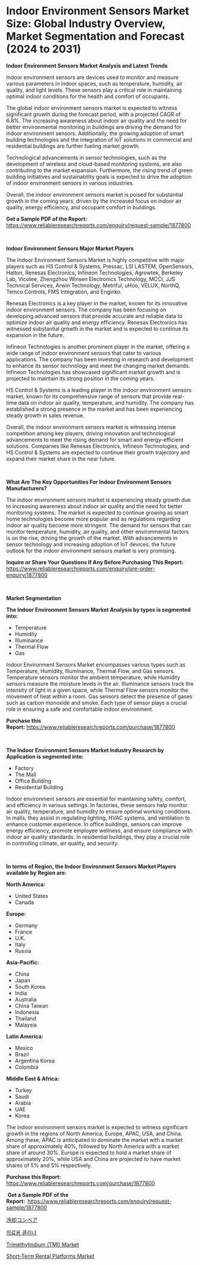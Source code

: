 <p><h1>Indoor Environment Sensors Market Size: Global Industry Overview, Market Segmentation and Forecast (2024 to 2031)</h1></p><p><strong>Indoor Environment Sensors Market Analysis and Latest Trends</strong></p>
<p><p>Indoor environment sensors are devices used to monitor and measure various parameters in indoor spaces, such as temperature, humidity, air quality, and light levels. These sensors play a critical role in maintaining optimal indoor conditions for the health and comfort of occupants.</p><p>The global indoor environment sensors market is expected to witness significant growth during the forecast period, with a projected CAGR of 6.8%. The increasing awareness about indoor air quality and the need for better environmental monitoring in buildings are driving the demand for indoor environment sensors. Additionally, the growing adoption of smart building technologies and the integration of IoT solutions in commercial and residential buildings are further fueling market growth.</p><p>Technological advancements in sensor technologies, such as the development of wireless and cloud-based monitoring systems, are also contributing to the market expansion. Furthermore, the rising trend of green building initiatives and sustainability goals is expected to drive the adoption of indoor environment sensors in various industries.</p><p>Overall, the indoor environment sensors market is poised for substantial growth in the coming years, driven by the increased focus on indoor air quality, energy efficiency, and occupant comfort in buildings.</p></p>
<p><strong>Get a Sample PDF of the Report:&nbsp;</strong> <a href="https://www.reliableresearchreports.com/enquiry/request-sample/1877800">https://www.reliableresearchreports.com/enquiry/request-sample/1877800</a></p>
<p>&nbsp;</p>
<p><strong>Indoor Environment Sensors Major Market Players</strong></p>
<p><p>The Indoor Environment Sensors Market is highly competitive with major players such as HS Control & Systems, Pressac, LSI LASTEM, OpenSensors, Halton, Renesas Electronics, Infineon Technologies, Agrowtek, Berkeley Lab, Vicotee, Zhengzhou Winsen Electronics Technology, MCCI, JJS Technical Services, Arwin Technology, Metriful, uHoo, VELUX, NorthQ, Temco Controls, FMS Integration, and Enginko.</p><p>Renesas Electronics is a key player in the market, known for its innovative indoor environment sensors. The company has been focusing on developing advanced sensors that provide accurate and reliable data to optimize indoor air quality and energy efficiency. Renesas Electronics has witnessed substantial growth in the market and is expected to continue its expansion in the future.</p><p>Infineon Technologies is another prominent player in the market, offering a wide range of indoor environment sensors that cater to various applications. The company has been investing in research and development to enhance its sensor technology and meet the changing market demands. Infineon Technologies has showcased significant market growth and is projected to maintain its strong position in the coming years.</p><p>HS Control & Systems is a leading player in the indoor environment sensors market, known for its comprehensive range of sensors that provide real-time data on indoor air quality, temperature, and humidity. The company has established a strong presence in the market and has been experiencing steady growth in sales revenue.</p><p>Overall, the indoor environment sensors market is witnessing intense competition among key players, driving innovation and technological advancements to meet the rising demand for smart and energy-efficient solutions. Companies like Renesas Electronics, Infineon Technologies, and HS Control & Systems are expected to continue their growth trajectory and expand their market share in the near future.</p></p>
<p>&nbsp;</p>
<p><strong>What Are The Key Opportunities For Indoor Environment Sensors Manufacturers?</strong></p>
<p><p>The indoor environment sensors market is experiencing steady growth due to increasing awareness about indoor air quality and the need for better monitoring systems. The market is expected to continue growing as smart home technologies become more popular and as regulations regarding indoor air quality become more stringent. The demand for sensors that can monitor temperature, humidity, air quality, and other environmental factors is on the rise, driving the growth of the market. With advancements in sensor technology and increasing adoption of IoT devices, the future outlook for the indoor environment sensors market is very promising.</p></p>
<p><strong>Inquire or Share Your Questions If Any Before Purchasing This Report:</strong> <a href="https://www.reliableresearchreports.com/enquiry/pre-order-enquiry/1877800">https://www.reliableresearchreports.com/enquiry/pre-order-enquiry/1877800</a></p>
<p>&nbsp;</p>
<p><strong>Market Segmentation</strong></p>
<p><strong>The Indoor Environment Sensors Market Analysis by types is segmented into:</strong></p>
<p><ul><li>Temperature</li><li>Humidity</li><li>Illuminance</li><li>Thermal Flow</li><li>Gas</li></ul></p>
<p><p>Indoor Environment Sensors Market encompasses various types such as Temperature, Humidity, Illuminance, Thermal Flow, and Gas sensors. Temperature sensors monitor the ambient temperature, while Humidity sensors measure the moisture levels in the air. Illuminance sensors track the intensity of light in a given space, while Thermal Flow sensors monitor the movement of heat within a room. Gas sensors detect the presence of gases such as carbon monoxide and smoke. Each type of sensor plays a crucial role in ensuring a safe and comfortable indoor environment.</p></p>
<p><strong>Purchase this Report:&nbsp;</strong><a href="https://www.reliableresearchreports.com/purchase/1877800">https://www.reliableresearchreports.com/purchase/1877800</a></p>
<p>&nbsp;</p>
<p><strong>The Indoor Environment Sensors Market Industry Research by Application is segmented into:</strong></p>
<p><ul><li>Factory</li><li>The Mall</li><li>Office Building</li><li>Residential Building</li></ul></p>
<p><p>Indoor environment sensors are essential for maintaining safety, comfort, and efficiency in various settings. In factories, these sensors help monitor air quality, temperature, and humidity to ensure optimal working conditions. In malls, they assist in regulating lighting, HVAC systems, and ventilation to enhance customer experience. In office buildings, sensors can improve energy efficiency, promote employee wellness, and ensure compliance with indoor air quality standards. In residential buildings, they play a crucial role in controlling climate, air quality, and security.</p></p>
<p>&nbsp;</p>
<p><strong>In terms of Region, the Indoor Environment Sensors Market Players available by Region are:</strong></p>
<p>
    <p> <strong> North America: </strong>
        <ul>
            <li>United States</li>
            <li>Canada</li>
        </ul>
        </p> 
    <p> <strong> Europe: </strong>
        <ul>
            <li>Germany</li>
            <li>France</li>
            <li>U.K.</li>
            <li>Italy</li>
            <li>Russia</li>
        </ul>
        </p> 
    <p> <strong> Asia-Pacific: </strong>
        <ul>
            <li>China</li>
            <li>Japan</li>
            <li>South Korea</li>
            <li>India</li>
            <li>Australia</li>
            <li>China Taiwan</li>
            <li>Indonesia</li>
            <li>Thailand</li>
            <li>Malaysia</li>
        </ul>
        </p> 
    <p> <strong> Latin America: </strong>
        <ul>
            <li>Mexico</li>
            <li>Brazil</li>
            <li>Argentina Korea</li>
            <li>Colombia</li>
        </ul>
        </p> 
    <p> <strong> Middle East & Africa: </strong>
        <ul>
            <li>Turkey</li>
            <li>Saudi</li>
            <li>Arabia</li>
            <li>UAE</li>
            <li>Korea</li>
        </ul>
    </p>
    </p>
<p><p>The indoor environment sensors market is expected to witness significant growth in the regions of North America, Europe, APAC, USA, and China. Among these, APAC is anticipated to dominate the market with a market share of approximately 40%, followed by North America with a market share of around 30%. Europe is expected to hold a market share of approximately 20%, while USA and China are projected to have market shares of 5% and 5% respectively.</p></p>
<p><strong>Purchase this Report: </strong><a href="https://www.reliableresearchreports.com/purchase/1877800">https://www.reliableresearchreports.com/purchase/1877800</a></p>
<p>&nbsp;<strong>Get a Sample PDF of the Report:&nbsp;&nbsp;</strong><a href="https://www.reliableresearchreports.com/enquiry/request-sample/1877800">https://www.reliableresearchreports.com/enquiry/request-sample/1877800</a></p>
<p><strong></strong></p>
<p><p><a href="https://github.com/zekaoe592392/Market-Research-Report-List-1/blob/main/475184313859.md">冷却コンベア</a></p><p><a href="https://github.com/crfsywufhm81415/Market-Research-Report-List-1/blob/main/696599612839.md">의료용 클리너</a></p><p><a href="https://www.linkedin.com/pulse/trimethylindium-tmi-market-size-share-amp-trends-analysis-report-efk2f?trackingId=KifN%2B%2FglGzIBd8%2BRBhSLXA%3D%3D">Trimethylindium (TMI) Market</a></p><p><a href="https://www.linkedin.com/pulse/short-term-rental-platforms-market-comprehensive-report-its-9jvpf?trackingId=bnJodRnXD%2F6MTE4FZH8eqQ%3D%3D">Short-Term Rental Platforms Market</a></p></p>